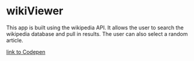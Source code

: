 # wikiViewer
This app is built using the wikipedia API. It allows the user to search the wikipedia database and pull in results. 
The user can also select a random article.

[link to Codepen](http://codepen.io/bearsandbrews/full/LbQwXO/)
